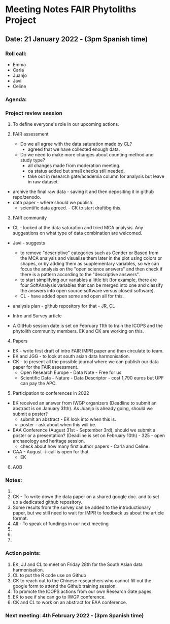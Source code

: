# Meeting Notes FAIR Phytoliths Project
## Date: 21 January 2022 - (3pm Spanish time)
### Roll call:
* Emma
* Carla
* Juanjo
* Javi
* Celine

### Agenda:
### Project review session

1. To define everyone's role in our upcoming actions.

2. FAIR assessment 
    * Do we all agree with the data saturation made by CL?
        * agreed that we have collected enough data.
    * Do we need to make more changes about counting method and study type?
        * all changes made from moderation meeting.
        * oa status added but small checks still needed. 
        * take out in research gate/academia column for analysis but leave in raw dataset.

* archive the final raw data - saving it and then depositing it in github repo/zenodo. 
* data paper - where should we publish.
    * scientific data agreed. - CK to start draftibg this.
    
3. FAIR community 
* CL - looked at the data saturation and tried MCA analysis. Any suggestions on what type of data combination are welcomed.
* Javi - suggests 
    * to remove "descriptive" categories such as Gender or Based from the MCA analysis and visualise them later in the plot using colors or shapes, or by adding them as supplementary variables, so we can focus the analysis on the "open science answers" and then check if there is a pattern according to the "descriptive answers".
    * to start simplifying our variables a little bit (for example, there are four SoftAnalysis variables that can be merged into one and classify the answers into open source software versus closed software).
    * CL - have added open some and open all for this. 

* analysis plan - github repository for that - JR, CL

* Intro and Survey article

* A GitHub session date is set on February 11th to train the ICOPS and the phytolith community members. EK and CK are working on this.

4. Papers 

* EK - write first draft of intro FAIR IMPR paper and then circulate to team. 
* EK and JGG - to look at south asian data harmonisation.
* CK - to present all the possible journal where we can publish our data paper for the FAIR assessment.
    * Open Research Europe - Data Note - Free for us
    * Scientific Data - Nature - Data Descriptor - cost 1,790 euros but UPF can pay the APC.


5. Participation to conferences in 2022
*  EK received an answer from IWGP organizers (Deadline to submit an abstract is on January 31th). As Juanjo is already going, should we submit a poster?
    *  submit an abstract - EK look into when this is.
    *  poster - ask about when this will be. 
*  EAA Conference (August 31st - September 3rd), should we submit a poster or a presentation? (Deadline is set on February 10th) - 325 - open archaeology and heritage session. 
    *  check about how many first author papers - Carla and Celine.
*  CAA - August -> call is open for that. 
    *  EK
  
6.  AOB


### Notes:

1.
2. CK - To write down the data paper on a shared google doc. and to set up a dedicated github repository.
3. Some results from the survey can be added to the introductionary paper, but we still need to wait for IMPR to feedback us about the article format.
4. All - To speak of fundings in our next meeting
5.
6.
7.


### Action points:

1. EK, JJ and CL to meet on  Friday 28th  for the South Asian data harmonisation.
2. CL to put the R code use on Github
3. CK to reach out to the Chinese researchers who cannot fill out the google form to attend the Github training session.
4. To promote the ICOPS actions from our own Research Gate pages.
5. EK to see if she can go to IWGP conference.
6. CK and CL to work on an abstract for EAA conference.
  

### Next meeting:  4th February 2022 - (3pm Spanish time)

